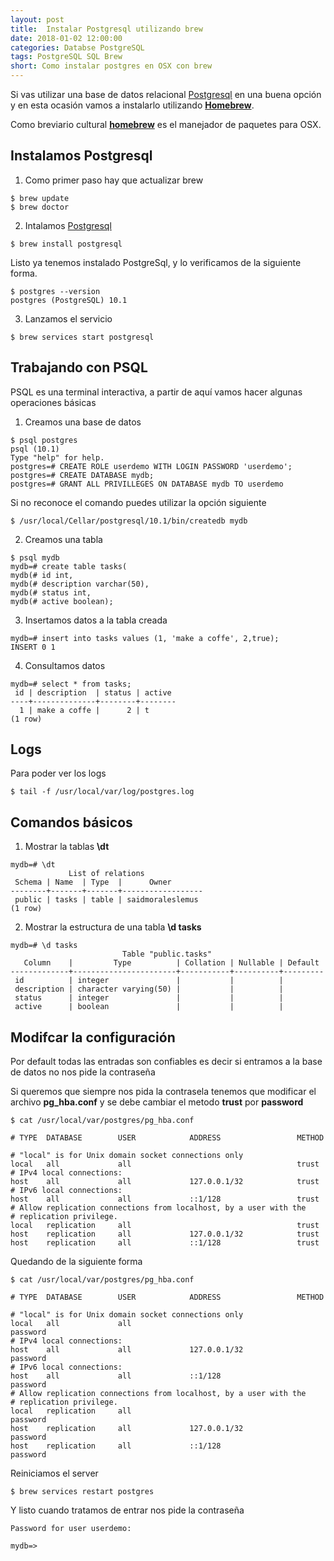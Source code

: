 ```yaml
---
layout: post
title:  Instalar Postgresql utilizando brew
date: 2018-01-02 12:00:00 
categories: Databse PostgreSQL
tags: PostgreSQL SQL Brew 
short: Como instalar postgres en OSX con brew
---
```


Si vas utilizar una base de datos relacional [Postgresql](https://www.postgresql.org)   en una buena opción y en esta ocasión vamos a instalarlo utilizando [**Homebrew**](https://brew.sh).

Como breviario cultural [**homebrew**](https://brew.sh) es el manejador de paquetes para OSX.

## Instalamos Postgresql 

1. Como primer paso hay que actualizar brew
```terminal
$ brew update
$ brew doctor
```

2. Intalamos [Postgresql](https://www.postgresql.org)
```terminal
$ brew install postgresql
```
Listo ya tenemos instalado PostgreSql, y lo verificamos de la siguiente forma.
```terminal
$ postgres --version
postgres (PostgreSQL) 10.1
```

3. Lanzamos el servicio
```terminal
$ brew services start postgresql
```

## Trabajando con PSQL

PSQL es una terminal interactiva, a partir de aquí vamos hacer algunas operaciones básicas

1. Creamos una base de datos
```terminal
$ psql postgres
psql (10.1)
Type "help" for help.
postgres=# CREATE ROLE userdemo WITH LOGIN PASSWORD 'userdemo';
postgres=# CREATE DATABASE mydb;
postgres=# GRANT ALL PRIVILLEGES ON DATABASE mydb TO userdemo
```
Si no reconoce el comando puedes utilizar la opción siguiente
```terminal 
$ /usr/local/Cellar/postgresql/10.1/bin/createdb mydb
```

2. Creamos una tabla
```terminal 
$ psql mydb
mydb=# create table tasks(
mydb(# id int,
mydb(# description varchar(50),
mydb(# status int,
mydb(# active boolean);
```

3. Insertamos datos a la tabla creada
```terminal
mydb=# insert into tasks values (1, 'make a coffe', 2,true);
INSERT 0 1
```

4. Consultamos datos 
```terminal
mydb=# select * from tasks;
 id | description  | status | active 
----+--------------+--------+--------
  1 | make a coffe |      2 | t
(1 row)
```

## Logs

Para poder ver los logs 
```terminal 
$ tail -f /usr/local/var/log/postgres.log
```

## Comandos básicos

1. Mostrar la tablas **\dt**
```terminal
mydb=# \dt
             List of relations
 Schema | Name  | Type  |      Owner       
--------+-------+-------+------------------
 public | tasks | table | saidmoraleslemus
(1 row)
```
2. Mostrar la estructura de una tabla  **\d tasks**
```terminal
mydb=# \d tasks
                         Table "public.tasks"
   Column    |         Type          | Collation | Nullable | Default 
-------------+-----------------------+-----------+----------+---------
 id          | integer               |           |          | 
 description | character varying(50) |           |          | 
 status      | integer               |           |          | 
 active      | boolean               |           |          | 
```

## Modifcar la configuración
Por default todas las entradas son confiables es decir si entramos a la base de datos no nos pide la contraseña

Si queremos que siempre nos pida la contrasela tenemos que modificar el archivo **pg_hba.conf** y se debe cambiar el metodo **trust** por **password**

```terminal
$ cat /usr/local/var/postgres/pg_hba.conf

# TYPE  DATABASE        USER            ADDRESS                 METHOD

# "local" is for Unix domain socket connections only
local   all             all                                     trust
# IPv4 local connections:
host    all             all             127.0.0.1/32            trust
# IPv6 local connections:
host    all             all             ::1/128                 trust
# Allow replication connections from localhost, by a user with the
# replication privilege.
local   replication     all                                     trust
host    replication     all             127.0.0.1/32            trust
host    replication     all             ::1/128                 trust
```

Quedando de la siguiente forma

```terminal
$ cat /usr/local/var/postgres/pg_hba.conf

# TYPE  DATABASE        USER            ADDRESS                 METHOD

# "local" is for Unix domain socket connections only
local   all             all                                     password
# IPv4 local connections:
host    all             all             127.0.0.1/32            password
# IPv6 local connections:
host    all             all             ::1/128                 password
# Allow replication connections from localhost, by a user with the
# replication privilege.
local   replication     all                                     password
host    replication     all             127.0.0.1/32            password
host    replication     all             ::1/128                 password
```

Reiniciamos el server

```terminal
$ brew services restart postgres
```

Y listo cuando tratamos de entrar nos pide la contraseña
```terminal
Password for user userdemo:  

mydb=>
```
